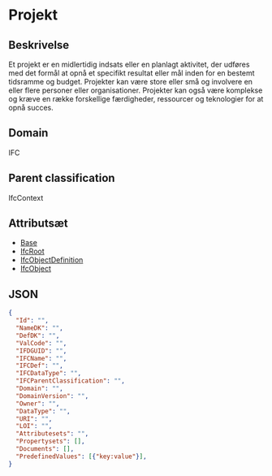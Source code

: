 # Projekt

## Beskrivelse

Et projekt er en midlertidig indsats eller en planlagt aktivitet, der udføres med det formål at opnå et specifikt resultat eller mål inden for en bestemt tidsramme og budget. Projekter kan være store eller små og involvere en eller flere personer eller organisationer. Projekter kan også være komplekse og kræve en række forskellige færdigheder, ressourcer og teknologier for at opnå succes.

## Domain

IFC

## Parent classification

IfcContext

## Attributsæt

- [Base](../../../GroupsOfAttributes/Base.md)
- [IfcRoot](../../../GroupsOfAttributes/IfcRoot.md)
- [IfcObjectDefinition](../../../GroupsOfAttributes/IfcObjectDefinition.md)
- [IfcObject](../../../GroupsOfAttributes/IfcObject.md)

## JSON

```json
{
  "Id": "",
  "NameDK": "",
  "DefDK": "",
  "ValCode": "",
  "IFDGUID": "",
  "IFCName": "",
  "IFCDef": "",
  "IFCDataType": "",
  "IFCParentClassification": "",
  "Domain": "",
  "DomainVersion": "",
  "Owner": "",
  "DataType": "",
  "URI": "",
  "LOI": "",
  "Attributesets": "",
  "Propertysets": [],
  "Documents": [],
  "PredefinedValues": [{"key:value"}],
}
```
